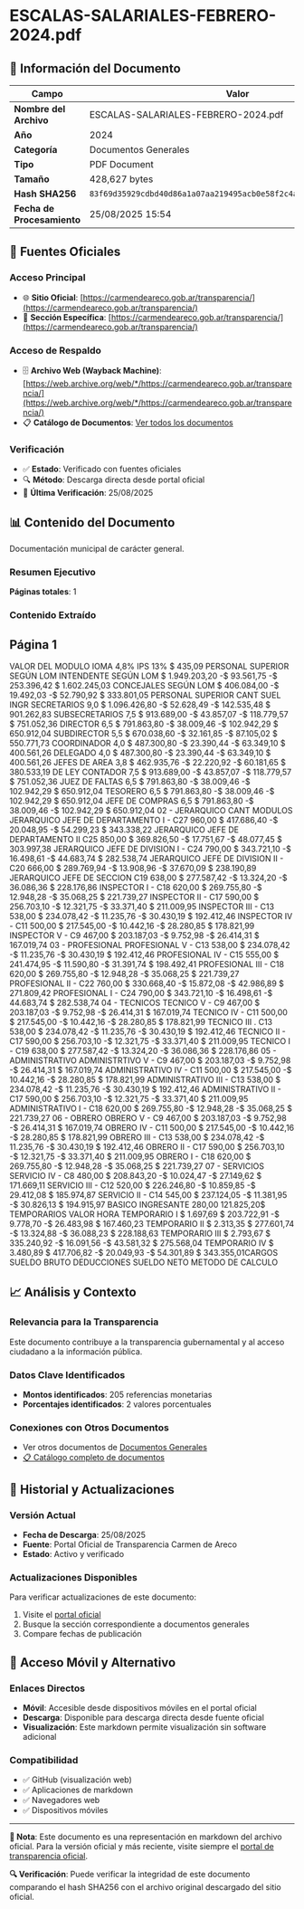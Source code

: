 # ESCALAS-SALARIALES-FEBRERO-2024.pdf

## 📄 Información del Documento

| Campo | Valor |
|-------|--------|
| **Nombre del Archivo** | ESCALAS-SALARIALES-FEBRERO-2024.pdf |
| **Año** | 2024 |
| **Categoría** | Documentos Generales |
| **Tipo** | PDF Document |
| **Tamaño** | 428,627 bytes |
| **Hash SHA256** | `83f69d35929cdbd40d86a1a07aa219495acb0e58f2c4a8cab3c963413f057a72` |
| **Fecha de Procesamiento** | 25/08/2025 15:54 |

## 🔗 Fuentes Oficiales

### Acceso Principal
- 🌐 **Sitio Oficial**: [https://carmendeareco.gob.ar/transparencia/](https://carmendeareco.gob.ar/transparencia/)
- 📁 **Sección Específica**: [https://carmendeareco.gob.ar/transparencia/](https://carmendeareco.gob.ar/transparencia/)

### Acceso de Respaldo
- 🗄️ **Archivo Web (Wayback Machine)**: [https://web.archive.org/web/*/https://carmendeareco.gob.ar/transparencia/](https://web.archive.org/web/*/https://carmendeareco.gob.ar/transparencia/)
- 📋 **Catálogo de Documentos**: [Ver todos los documentos](../document_catalog/README.md)

### Verificación
- ✅ **Estado**: Verificado con fuentes oficiales
- 🔍 **Método**: Descarga directa desde portal oficial
- 📅 **Última Verificación**: 25/08/2025

## 📊 Contenido del Documento

Documentación municipal de carácter general.

### Resumen Ejecutivo

**Páginas totales**: 1

### Contenido Extraído

## Página 1

VALOR DEL 
MODULO
 IOMA 4,8%  IPS 13% $ 435,09
PERSONAL SUPERIOR SEGÚN LOM
INTENDENTE SEGÚN LOM $ 1.949.203,20 -$ 93.561,75 -$ 253.396,42 $ 1.602.245,03
CONCEJALES SEGÚN LOM $ 406.084,00 -$ 19.492,03 -$ 52.790,92 $ 333.801,05
PERSONAL SUPERIOR CANT SUEL INGR
SECRETARIOS 9,0 $ 1.096.426,80 -$ 52.628,49 -$ 142.535,48 $ 901.262,83
SUBSECRETARIOS 7,5 $ 913.689,00 -$ 43.857,07 -$ 118.779,57 $ 751.052,36
DIRECTOR 6,5 $ 791.863,80 -$ 38.009,46 -$ 102.942,29 $ 650.912,04
SUBDIRECTOR 5,5 $ 670.038,60 -$ 32.161,85 -$ 87.105,02 $ 550.771,73
COORDINADOR 4,0 $ 487.300,80 -$ 23.390,44 -$ 63.349,10 $ 400.561,26
DELEGADO 4,0 $ 487.300,80 -$ 23.390,44 -$ 63.349,10 $ 400.561,26
JEFES DE AREA 3,8 $ 462.935,76 -$ 22.220,92 -$ 60.181,65 $ 380.533,19
DE LEY
CONTADOR 7,5 $ 913.689,00 -$ 43.857,07 -$ 118.779,57 $ 751.052,36
JUEZ DE FALTAS 6,5 $ 791.863,80 -$ 38.009,46 -$ 102.942,29 $ 650.912,04
TESORERO 6,5 $ 791.863,80 -$ 38.009,46 -$ 102.942,29 $ 650.912,04
JEFE DE COMPRAS 6,5 $ 791.863,80 -$ 38.009,46 -$ 102.942,29 $ 650.912,04
02 - JERARQUICO CANT MODULOS
JERARQUICO JEFE DE DEPARTAMENTO I - C27 960,00 $ 417.686,40 -$ 20.048,95 -$ 54.299,23 $ 343.338,22
JERARQUICO JEFE DE DEPARTAMENTO II C25 850,00 $ 369.826,50 -$ 17.751,67 -$ 48.077,45 $ 303.997,38
JERARQUICO JEFE DE DIVISION I - C24 790,00 $ 343.721,10 -$ 16.498,61 -$ 44.683,74 $ 282.538,74
JERARQUICO  JEFE DE DIVISION II - C20 666,00 $ 289.769,94 -$ 13.908,96 -$ 37.670,09 $ 238.190,89
JERARQUICO JEFE DE SECCION C19 638,00 $ 277.587,42 -$ 13.324,20 -$ 36.086,36 $ 228.176,86
INSPECTOR  I - C18 620,00 $ 269.755,80 -$ 12.948,28 -$ 35.068,25 $ 221.739,27
INSPECTOR II - C17 590,00 $ 256.703,10 -$ 12.321,75 -$ 33.371,40 $ 211.009,95
INSPECTOR III - C13 538,00 $ 234.078,42 -$ 11.235,76 -$ 30.430,19 $ 192.412,46
INSPECTOR IV - C11 500,00 $ 217.545,00 -$ 10.442,16 -$ 28.280,85 $ 178.821,99
INSPECTOR V - C9 467,00 $ 203.187,03 -$ 9.752,98 -$ 26.414,31 $ 167.019,74
03 - PROFESIONAL
PROFESIONAL V - C13 538,00 $ 234.078,42 -$ 11.235,76 -$ 30.430,19 $ 192.412,46
PROFESIONAL IV - C15 555,00 $ 241.474,95 -$ 11.590,80 -$ 31.391,74 $ 198.492,41
PROFESIONAL III - C18 620,00 $ 269.755,80 -$ 12.948,28 -$ 35.068,25 $ 221.739,27
PROFESIONAL II - C22 760,00 $ 330.668,40 -$ 15.872,08 -$ 42.986,89 $ 271.809,42
PROFESIONAL I - C24 790,00 $ 343.721,10 -$ 16.498,61 -$ 44.683,74 $ 282.538,74
04 - TECNICOS
TECNICO V - C9 467,00 $ 203.187,03 -$ 9.752,98 -$ 26.414,31 $ 167.019,74
TECNICO IV - C11 500,00 $ 217.545,00 -$ 10.442,16 -$ 28.280,85 $ 178.821,99
TECNICO III . C13 538,00 $ 234.078,42 -$ 11.235,76 -$ 30.430,19 $ 192.412,46
TECNICO II - C17 590,00 $ 256.703,10 -$ 12.321,75 -$ 33.371,40 $ 211.009,95
TECNICO I - C19 638,00 $ 277.587,42 -$ 13.324,20 -$ 36.086,36 $ 228.176,86
05 - ADMINISTRATIVO
ADMINISTRTIVO V - C9 467,00 $ 203.187,03 -$ 9.752,98 -$ 26.414,31 $ 167.019,74
ADMINISTRATIVO IV - C11 500,00 $ 217.545,00 -$ 10.442,16 -$ 28.280,85 $ 178.821,99
ADMINISTRATIVO III - C13 538,00 $ 234.078,42 -$ 11.235,76 -$ 30.430,19 $ 192.412,46
ADMINISTRATIVO II - C17 590,00 $ 256.703,10 -$ 12.321,75 -$ 33.371,40 $ 211.009,95
ADMINISTRATIVO I - C18 620,00 $ 269.755,80 -$ 12.948,28 -$ 35.068,25 $ 221.739,27
06 - OBRERO
OBRERO V - C9 467,00 $ 203.187,03 -$ 9.752,98 -$ 26.414,31 $ 167.019,74
OBRERO IV - C11 500,00 $ 217.545,00 -$ 10.442,16 -$ 28.280,85 $ 178.821,99
OBRERO III - C13 538,00 $ 234.078,42 -$ 11.235,76 -$ 30.430,19 $ 192.412,46
OBRERO II - C17 590,00 $ 256.703,10 -$ 12.321,75 -$ 33.371,40 $ 211.009,95
OBRERO I - C18 620,00 $ 269.755,80 -$ 12.948,28 -$ 35.068,25 $ 221.739,27
07 - SERVICIOS
SERVICIO IV - C8 480,00 $ 208.843,20 -$ 10.024,47 -$ 27.149,62 $ 171.669,11
SERVICIO III - C12 520,00 $ 226.246,80 -$ 10.859,85 -$ 29.412,08 $ 185.974,87
SERVICIO II - C14 545,00 $ 237.124,05 -$ 11.381,95 -$ 30.826,13 $ 194.915,97
BASICO INGRESANTE 280,00 121.825,20$    
TEMPORARIOS VALOR HORA
TEMPORARIO I $ 1.697,69 $ 203.722,91 -$ 9.778,70 -$ 26.483,98 $ 167.460,23
TEMPORARIO II $ 2.313,35 $ 277.601,74 -$ 13.324,88 -$ 36.088,23 $ 228.188,63
TEMPORARIO III $ 2.793,67 $ 335.240,92 -$ 16.091,56 -$ 43.581,32 $ 275.568,04
TEMPORARIO IV $ 3.480,89 $ 417.706,82 -$ 20.049,93 -$ 54.301,89 $ 343.355,01CARGOS SUELDO 
BRUTO  DEDUCCIONES  SUELDO NETO METODO DE 
CALCULO



## 📈 Análisis y Contexto

### Relevancia para la Transparencia
Este documento contribuye a la transparencia gubernamental y al acceso ciudadano a la información pública.

### Datos Clave Identificados
- **Montos identificados**: 205 referencias monetarias
- **Porcentajes identificados**: 2 valores porcentuales

### Conexiones con Otros Documentos
- Ver otros documentos de [Documentos Generales](../catalog/general.md)
- [📋 Catálogo completo de documentos](../document_catalog/README.md)

## 🔄 Historial y Actualizaciones

### Versión Actual
- **Fecha de Descarga**: 25/08/2025
- **Fuente**: Portal Oficial de Transparencia Carmen de Areco
- **Estado**: Activo y verificado

### Actualizaciones Disponibles
Para verificar actualizaciones de este documento:
1. Visite el [portal oficial](https://carmendeareco.gob.ar/transparencia/)
2. Busque la sección correspondiente a documentos generales
3. Compare fechas de publicación

## 📱 Acceso Móvil y Alternativo

### Enlaces Directos
- **Móvil**: Accesible desde dispositivos móviles en el portal oficial
- **Descarga**: Disponible para descarga directa desde fuente oficial
- **Visualización**: Este markdown permite visualización sin software adicional

### Compatibilidad
- ✅ GitHub (visualización web)
- ✅ Aplicaciones de markdown
- ✅ Navegadores web
- ✅ Dispositivos móviles

---

**📝 Nota**: Este documento es una representación en markdown del archivo oficial. 
Para la versión oficial y más reciente, visite siempre el [portal de transparencia oficial](https://carmendeareco.gob.ar/transparencia/).

**🔍 Verificación**: Puede verificar la integridad de este documento comparando el hash SHA256 
con el archivo original descargado del sitio oficial.
